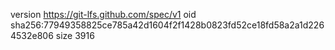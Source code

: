 version https://git-lfs.github.com/spec/v1
oid sha256:77949358825ce785a42d1604f2f1428b0823fd52ce18fd58a2a1d2264532e806
size 3916
